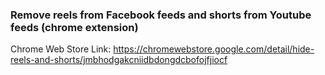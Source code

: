 ### Remove reels from Facebook feeds and shorts from Youtube feeds (chrome extension)

Chrome Web Store Link: https://chromewebstore.google.com/detail/hide-reels-and-shorts/jmbhodgakcniidbdongdcbofojfjiocf
